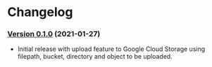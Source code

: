 # Changelog

### [Version 0.1.0](https://github.com/alami-github/cloud-storage-uploader/tree/v0.1.0) (2021-01-27)
* Initial release with upload feature to Google Cloud Storage using filepath, bucket, directory and object to be uploaded.
